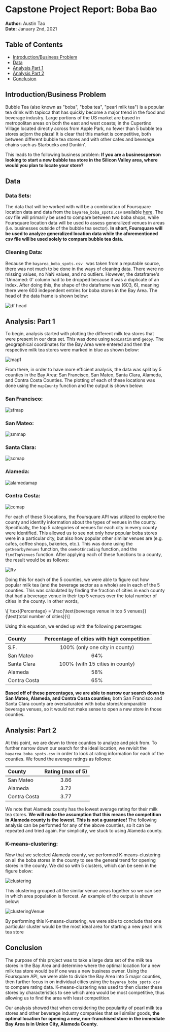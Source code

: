 # Capstone Project Report: Boba Bao
**Author:** Austin Tao  
**Date:** January 2nd, 2021

## Table of Contents
* [Introduction/Business Problem](#introduction)
* [Data](#data)
* [Analysis Part 1](#analysis)
* [Analysis Part 2](#analysis2)
* [Conclusion](#conclusion)

## Introduction/Business Problem <a name = introduction></a>
Bubble Tea (also known as "boba", "boba tea", "pearl milk tea") is a popular tea drink with tapioca that has quickly become a major trend in the food and beverage industry. Large portions of the US market are based in metropolitan areas on both the east and west coasts; in the Cupertino Village located directly across from Apple Park, no fewer than 5 bubble tea stores adjorn the plaza! It is clear that this market is competitive, both between different bubble tea stores and with other cafes and beverage chains such as Starbucks and Dunkin'.  
  
This leads to the following business problem: **If you are a businessperson looking to start a new bubble tea store in the Silicon Valley area, where would you plan to locate your store?** 

## Data <a name = data></a>
### Data Sets:
The data that will be worked with will be a combination of Foursquare location data and data from the `bayarea_boba_spots.csv` available [here](https://www.kaggle.com/vnxiclaire/bobabayarea). The csv file will primarily be used to compare between two boba shops, while Foursquare location data will be used to assess generalized venues in areas (i.e. businesses outside of the bubble tea sector). **In short, Foursquare will be used to analyze generalized location data while the aforementioned csv file will be used solely to compare bubble tea data.**

### Cleaning Data:
Because the `bayarea_boba_spots.csv ` was taken from a reputable source, there was not much to be done in the ways of cleaning data. There were no missing values, no NaN values, and no outliers. However, the dataframe's 'Unnamed: 0' column had to be dropped because it was a duplicate of an index. After doing this, the shape of the dataframe was (603, 6), meaning there were 603 independent entries for boba stores in the Bay Area. The head of the data frame is shown below:

![df head](dfHead.png)

## Analysis: Part 1 <a name = analysis></a>
To begin, analysis started with plotting the different milk tea stores that were present in our data set. This was done using `Nominatim` and `geopy`. The geographical coordinates for the Bay Area were entered and then the respective milk tea stores were marked in blue as shown below:

![map1](map1.png)

From there, in order to have more efficient analysis, the data was split by 5 counties in the Bay Area: San Francisco, San Mateo, Santa Clara, Alameda, and Contra Costa Counties. The plotting of each of these locations was done using the `mapCounty` function and the output is shown below:

### San Francisco:

![sfmap](sfmap.png)

### San Mateo:

![smmap](smmap.png)

### Santa Clara:

![scmap](scmap.png)

### Alameda:

![alamedamap](alamedamap.png)

### Contra Costa:

![ccmap](ccmap.png)

For each of these 5 locations, the Foursquare API was utilized to explore the county and identify information about the types of venues in the county. Specifically, the top 5 categories of venues for each city in every county were identified. This allowed us to see not only how popular boba stores were in a particular city, but also how popular other similar venues are (e.g. cafes, coffee shops, bakeries, etc.). This was done using the `getNearbyVenues` function, the `oneHotEncoding` function, and the `findTopVenues` function. After applying each of these functions to a county, the result would be as follows:

![ftv](ftv.png)

Doing this for each of the 5 counties, we were able to figure out how popular milk tea (and the beverage sector as a whole) are in each of the 5 counties. This was calculated by finding the fraction of cities in each county that had a beverage venue in their top 5 venues over the total number of cities in the county. In other words, 
 
\\[ \text{Percentage} = \frac{\text{beverage venue in top 5 venues}}{\text{total number of cities}}\\]

Using this equation, we ended up with the following percentages:
<div align = "center">

|   County     | Percentage of cities with high competition |
| :---------   | :----------------------------------------: |
|    S.F.      |        100% (only one city in county)      |
| San Mateo    |          64%                               |
| Santa Clara  |        100% (with 15 cities in county)     |
| Alameda      |          58%                               |
| Contra Costa |            65%                             |

</div>

**Based off of these percentages, we are able to narrow our search down to San Mateo, Alameda, and Contra Costa counties;** both San Francisco and Santa Clara county are oversaturated with boba stores/comparable beverage venues, so it would not make sense to open a new store in those counties.

## Analysis: Part 2 <a name = analysis2></a>
At this point, we are down to three counties to analyze and pick from. To further narrow down our search for the ideal location, we revisit the `bayarea_boba_spots.csv` in order to look at rating information for each of the counties. We found the average ratings as follows:
<div align = "center">

|   County     |  Rating (max of 5)  |
| :---------   | :------: |
| San Mateo    | 3.86     |
| Alameda      | 3.72     |
| Contra Costa | 3.77     |

</div>

We note that Alameda county has the lowest average rating for their milk tea stores. **We will make the assumption that this means the competition in Alameda county is the lowest. This is not a guarantee!** The following analysis can be performed for any of the above counties, so it can be repeated and tried again. For simplicity, we stuck to using Alameda county.

### K-means-clustering:
Now that we selected Alameda county, we performed K-means-clustering on all the boba stores in the county to see the general trend for opening stores in the county. We did so with 5 clusters, which can be seen in the figure below:

![clustering](clustering.png)

This clustering grouped all the similar venue areas together so we can see in which area population is fiercest. An example of the output is shown below:

![clusteringVenue](clusteringVenue.png)

By performing this K-means-clustering, we were able to conclude that one particular cluster would be the most ideal area for starting a new pearl milk tea store

## Conclusion<a name = conclusion></a>
The purpose of this project was to take a large data set of the milk tea stores in the Bay Area and determine where the optimal location for a new milk tea store would be if one was a new business owner. Using the Foursquare API, we were able to divide the Bay Area into 5 major counties, then further focus in on individual cities using the `bayarea_boba_spots.csv` to compare rating data. K-means-clustering was used to then cluster these stores by characteristics to see which area would be most competitive, thus allowing us to find the area with least competition.

Our analysis showed that when considering the popularity of pearl milk tea stores and other beverage industry companies that sell similar goods, **the optimal location for opening a new, non-franchised store in the immediate Bay Area is in Union City, Alameda County.** 
